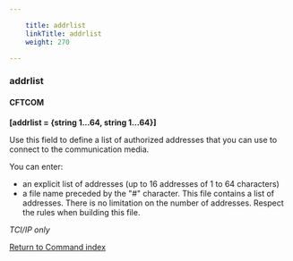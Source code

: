 ```yaml
---

    title: addrlist
    linkTitle: addrlist
    weight: 270

---
```

<span id="addrlist"></span>

### addrlist

#### CFTCOM

****\[addrlist = {string 1...64, string 1...64}\]****

Use this field to define a list of authorized addresses that you can
use to connect to the communication media.

You can enter:

- an explicit
    list of addresses (up to 16 addresses of 1 to 64 characters)
- a file name preceded
    by the "#" character. This file contains a list of addresses.
    There is no limitation on the number of addresses. Respect the rules
    when building this file.

*TCI/IP only*

[Return to Command index](../../)
